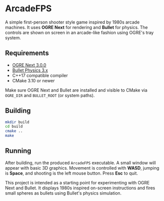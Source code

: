 # ArcadeFPS

A simple first-person shooter style game inspired by 1980s arcade machines. It
uses **OGRE Next** for rendering and **Bullet** for physics. The controls are
shown on screen in an arcade-like fashion using OGRE's tray system.

## Requirements
- [OGRE Next 3.0.0](https://github.com/OGRECave/ogre-next/releases)
- [Bullet Physics 3.x](https://github.com/bulletphysics/bullet3)
- C++17 compatible compiler
- CMake 3.10 or newer

Make sure OGRE Next and Bullet are installed and visible to CMake via
`OGRE_DIR` and `BULLET_ROOT` (or system paths).

## Building
```bash
mkdir build
cd build
cmake ..
make
```

## Running
After building, run the produced `ArcadeFPS` executable. A small window will
appear with basic 3D graphics. Movement is controlled with **WASD**, jumping is
**Space**, and shooting is the left mouse button. Press **Esc** to quit.

This project is intended as a starting point for experimenting with OGRE Next
and Bullet. It displays 1980s inspired on-screen instructions and fires small
spheres as bullets using Bullet's physics simulation.
